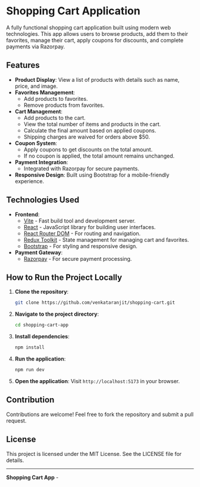 # Shopping Cart Application

A fully functional shopping cart application built using modern web technologies. This app allows users to browse products, add them to their favorites, manage their cart, apply coupons for discounts, and complete payments via Razorpay.

## Features

- **Product Display**: View a list of products with details such as name, price, and image.
- **Favorites Management**:
  - Add products to favorites.
  - Remove products from favorites.
- **Cart Management**:
  - Add products to the cart.
  - View the total number of items and products in the cart.
  - Calculate the final amount based on applied coupons.
  - Shipping charges are waived for orders above $50.
- **Coupon System**:
  - Apply coupons to get discounts on the total amount.
  - If no coupon is applied, the total amount remains unchanged.
- **Payment Integration**:
  - Integrated with Razorpay for secure payments.
- **Responsive Design**: Built using Bootstrap for a mobile-friendly experience.

## Technologies Used

- **Frontend**:
  - [Vite](https://vitejs.dev/) - Fast build tool and development server.
  - [React](https://reactjs.org/) - JavaScript library for building user interfaces.
  - [React Router DOM](https://reactrouter.com/) - For routing and navigation.
  - [Redux Toolkit](https://redux-toolkit.js.org/) - State management for managing cart and favorites.
  - [Bootstrap](https://getbootstrap.com/) - For styling and responsive design.
- **Payment Gateway**:
  - [Razorpay](https://razorpay.com/) - For secure payment processing.

## How to Run the Project Locally

1. **Clone the repository**:
   ```bash
   git clone https://github.com/venkataranjit/shopping-cart.git
   ```
   
2. **Navigate to the project directory**:

   ```bash
   cd shopping-cart-app
   ```

3. **Install dependencies**:

   ```bash
   npm install
   ```

4. **Run the application**:

   ```bash
   npm run dev
   ```

5. **Open the application**:
   Visit `http://localhost:5173` in your browser.

## Contribution

Contributions are welcome! Feel free to fork the repository and submit a pull request.

## License

This project is licensed under the MIT License. See the LICENSE file for details.

---

**Shopping Cart App** -
